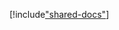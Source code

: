 ﻿---
uid: ToSic.Sxc.Dnn.RazorComponent.Data
---
[!include["shared-docs"](../Web/IDynamicCode.Data.md)]
